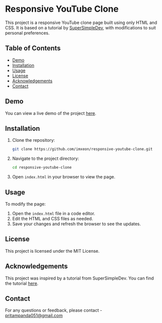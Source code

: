 # Responsive YouTube Clone

This project is a responsive YouTube clone page built using only HTML and CSS. It is based on a tutorial by [SuperSimpleDev](https://www.youtube.com/@SuperSimpleDev), with modifications to suit personal preferences.

## Table of Contents
- [Demo](#demo)
- [Installation](#installation)
- [Usage](#usage)
- [License](#license)
- [Acknowledgements](#acknowledgements)
- [Contact](#contact)

## Demo

You can view a live demo of the project [here](https://imxeon.github.io/youtube-clone-project/).

## Installation

1. Clone the repository:
    ```sh
    git clone https://github.com/imxeon/responsive-youtube-clone.git
    ```
2. Navigate to the project directory:
    ```sh
    cd responsive-youtube-clone
    ```
3. Open `index.html` in your browser to view the page.

## Usage

To modify the page:
1. Open the `index.html` file in a code editor.
2. Edit the HTML and CSS files as needed.
3. Save your changes and refresh the browser to see the updates.

## License

This project is licensed under the MIT License.

## Acknowledgements

This project was inspired by a tutorial from SuperSimpleDev. You can find the tutorial [here](https://www.youtube.com/watch?v=G3e-cpL7ofc&pp=ygUPaHRtbCBjc3MgY291cnNl).

## Contact

For any questions or feedback, please contact - pritampanda051@gmail.com
